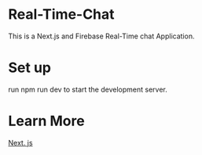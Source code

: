 # Real-Time-Chat
This is a Next.js and Firebase Real-Time chat Application.
# Set up
run npm run dev to start the development server.
# Learn More
[Next. js](https://nextjs.org/learn/foundations/about-nextjs)

